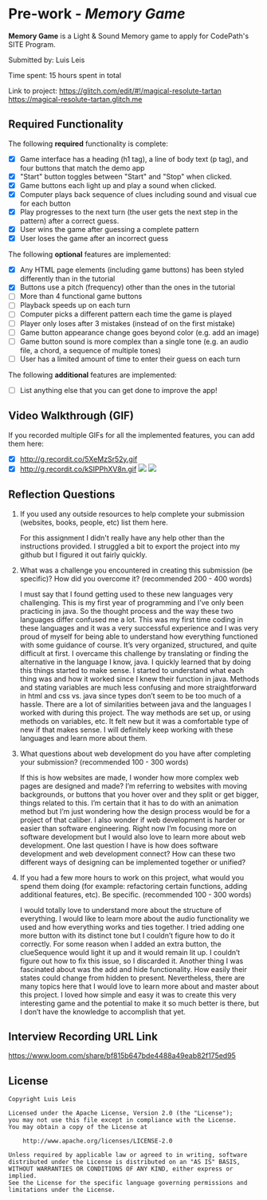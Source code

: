 # Pre-work - *Memory Game*

**Memory Game** is a Light & Sound Memory game to apply for CodePath's SITE Program. 

Submitted by: Luis Leis

Time spent: 15 hours spent in total

Link to project: https://glitch.com/edit/#!/magical-resolute-tartan
https://magical-resolute-tartan.glitch.me

## Required Functionality

The following **required** functionality is complete:

* [x] Game interface has a heading (h1 tag), a line of body text (p tag), and four buttons that match the demo app
* [x] "Start" button toggles between "Start" and "Stop" when clicked. 
* [x] Game buttons each light up and play a sound when clicked. 
* [x] Computer plays back sequence of clues including sound and visual cue for each button
* [x] Play progresses to the next turn (the user gets the next step in the pattern) after a correct guess. 
* [x] User wins the game after guessing a complete pattern
* [x] User loses the game after an incorrect guess

The following **optional** features are implemented:

* [x] Any HTML page elements (including game buttons) has been styled differently than in the tutorial
* [x] Buttons use a pitch (frequency) other than the ones in the tutorial
* [ ] More than 4 functional game buttons
* [ ] Playback speeds up on each turn
* [ ] Computer picks a different pattern each time the game is played
* [ ] Player only loses after 3 mistakes (instead of on the first mistake)
* [ ] Game button appearance change goes beyond color (e.g. add an image)
* [ ] Game button sound is more complex than a single tone (e.g. an audio file, a chord, a sequence of multiple tones)
* [ ] User has a limited amount of time to enter their guess on each turn

The following **additional** features are implemented:

- [ ] List anything else that you can get done to improve the app!

## Video Walkthrough (GIF)

If you recorded multiple GIFs for all the implemented features, you can add them here:
* [x] http://g.recordit.co/5XeMzSr52y.gif
* [x] http://g.recordit.co/kSIPPhXV8n.gif
![](gif3-link-here)
![](gif4-link-here)

## Reflection Questions
1. If you used any outside resources to help complete your submission (websites, books, people, etc) list them here. 

    For this assignment I didn't really have any help other than the instructions provided. I struggled a bit to export the project into my github but I figured it out fairly quickly.

2. What was a challenge you encountered in creating this submission (be specific)? How did you overcome it? (recommended 200 - 400 words) 

    I must say that I found getting used to these new languages very challenging. This is my first year of programming and I’ve only been practicing in java. So the thought process and the way these two languages differ confused me a lot. This was my first time coding in these languages and it was a very successful experience and I was very proud of myself for being able to understand how everything functioned with some guidance of course. It’s very organized, structured, and quite difficult at first. I overcame this challenge by translating or finding the alternative in the language I know, java. I quickly learned that by doing this things started to make sense. I started to understand what each thing was and how it worked since I knew their function in java. Methods and stating variables are much less confusing and more straightforward in html and css vs. java since types don’t seem to be too much of a hassle. There are a lot of similarities between java and the languages I worked with during this project. The way methods are set up, or using methods on variables, etc. It felt new but it was a comfortable type of new if that makes sense. I will definitely keep working with these languages and learn more about them. 

3. What questions about web development do you have after completing your submission? (recommended 100 - 300 words) 

    If this is how websites are made, I wonder how more complex web pages are designed and made? I’m referring to websites with moving backgrounds, or buttons that you hover over and they split or get bigger, things related to this. I’m certain that it has to do with an animation method but I’m just wondering how the design process would be for a project of that caliber. I also wonder if web development is harder or easier than software engineering. Right now I’m focusing more on software development but I would also love to learn more about web development. One last question I have is how does software development and web development connect? How can these two different ways of designing can be implemented together or unified?

4. If you had a few more hours to work on this project, what would you spend them doing (for example: refactoring certain functions, adding additional features, etc). Be specific. (recommended 100 - 300 words) 

    I would totally love to understand more about the structure of everything. I would like to learn more about the audio functionality we used and how everything works and ties together. I tried adding one more button with its distinct tone but I couldn’t figure how to do it correctly. For some reason when I added an extra button, the clueSequence would light it up and it would remain lit up. I couldn’t figure out how to fix this issue, so I discarded it. Another thing I was fascinated about was the add and hide functionality. How easily their states could change from hidden to present. Nevertheless, there are many topics here that I would love to learn more about and master about this project. I loved how simple and easy it was to create this very interesting game and the potential to make it so much better is there, but I don’t have the knowledge to accomplish that yet. 



## Interview Recording URL Link

https://www.loom.com/share/bf815b647bde4488a49eab82f175ed95 


## License

    Copyright Luis Leis 

    Licensed under the Apache License, Version 2.0 (the "License");
    you may not use this file except in compliance with the License.
    You may obtain a copy of the License at

        http://www.apache.org/licenses/LICENSE-2.0

    Unless required by applicable law or agreed to in writing, software
    distributed under the License is distributed on an "AS IS" BASIS,
    WITHOUT WARRANTIES OR CONDITIONS OF ANY KIND, either express or implied.
    See the License for the specific language governing permissions and
    limitations under the License.
